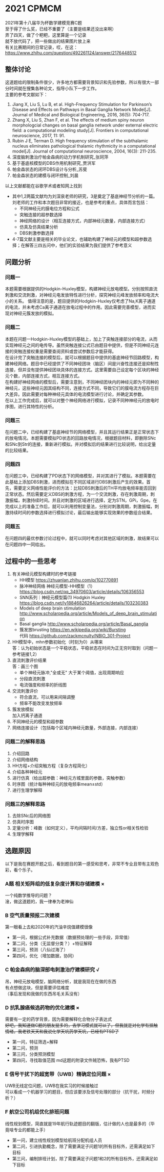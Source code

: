 # 2021 CPMCM  
2021年第十八届华为杯数学建模竞赛C题  
至于得了什么奖，已经不重要了（主要是结果还没出来啊）  
弄了四天，做了个粑粑，这里算是一个记录  
就不放代码了，把一些做出的结果图片放上来  
有关比赛期间的日常记录，哎，在这：https://www.zhihu.com/question/492261124/answer/2176448512  

## 整体讨论
这道题给的限制条件很少，许多地方都需要背景知识和先验参数，所以有很大一部分时间就在搜集各种论文，指导小队下一步工作。  
主要的参考文献如下：  
1. Jiang X, Liu S, Lu B, et al. High-Frequency Stimulation for Parkinson’s Disease and Effects on Pathways in Basal Ganglia Network Model[J]. Journal of Medical and Biological Engineering, 2016, 36(5): 704-717.
2. Zhang X, Liu S, Zhan F, et al. The effects of medium spiny neuron morphologcial changes on basal ganglia network under external electric field: a computational modeling study[J]. Frontiers in computational neuroscience, 2017, 11: 91.
3. Rubin J E, Terman D. High frequency stimulation of the subthalamic nucleus eliminates pathological thalamic rhythmicity in a computational model[J]. Journal of computational neuroscience, 2004, 16(3): 211-235.
4. 深度脑刺激治疗帕金森病的动力学机制研究_张珂萍
5. 基于基底核模型的DBS作用机制研究_贾洪军
6. 帕金森状态的闭环DBS设计与分析_苏斐
7. 帕金森状态的建模与闭环控制_刘晨
  
以上文献都能在谷歌学术或者知网上找到  
  
* 其中1,2两篇文献均为刘深泉老师的研究，3是奠定了基底神经节分析的一篇。刘老师的工作和本次题目非常的接近，也是参考的重点，具体而言包括：  
  - 不同神经元的膜电位方程和公式
  - 突触连接的超参数选择
  - 神经网络的设计（相互连接方式，内部神经元数量，内部连接方式）
  - 仿真及仿真结果分析
  - DBS刺激参数选择
* 4-7篇文献主要是相关的毕业论文，也辅助构建了神经元的模型和超参数选择；在解答三四五问中，他们的实验结果为我们提供了参考意义

## 问题分析
### 问题一
本题需要根据提供的Hodgkin-Huxley模型，构建神经元放电模型。分别按照直流刺激和交流刺激，对神经元电发放特性进行分析，探究神经元峰发放频率和电流大小的关系。
值得注意的是，题目提供的Hodgkin-Huxley仅考虑了Na,K离子通道的电流，并未考虑Ca离子通道在放电过程中的作用。因此需要完善模型，进而实现对神经元簇发放的模拟。  
### 问题二
本题在问题一Hodgkin-Huxley模型的基础上，加上了突触连接部分的电流，从而实现神经元之间的电传导。虽然突触连接公式已由题目中提供，但是不同神经元连接的突触连接权重是需要查阅资料或尝试参数后才能获得。  
在设计完了突触连接的模型后，就可以根据题目中提供的基底神经节回路模型，构建神经网络。题目中已经提供了不同神经团块（脑区）间是兴奋性连接还是抑制性连接，但并没有提供神经团块具体的连接方式。这里需要自己设定每个区块的神经元个数，内部连接方式，相互连接方式。  
在构建好神经网络的模型后，需要注意到，不同神经团块内的神经元即为不同种的神经元，这些神经元因其结构不同，连接方式不同，导致它们的膜电流方程存在巨大差异。因此需要对每种神经元具体的电流模型进行讨论，并确定其参数。  
在以上工作完成后，就可以对整个神经网络进行模拟，记录不同种神经元的放电时序图，进行其特性的分析。  

### 问题三
在问题二中，已经构建了基底神经节的网络模型，并且其运行结果正是正常状态下的放电情况。本题需要模拟PD状态的回路放电情况，根据题目材料，即删除SNc和SNc到Str的连接，重新进行模拟。并对模拟后的结果进行比较说明，给出定量的比较结果。  

### 问题四
在问题三中，已经构建了PD状态下的网络模型，并对其进行了模拟。本题需要在此基础上添加DBS刺激，进而模拟在不同区域进行DBS刺激后产生的效果。首先，需要定义网络性能评价的方法：比较DBS刺激后的TH平均放电频率能否回到正常状态。然后需要定义DBS的刺激方程，为一个交流刺激，存在刺激周期，刺激振幅，刺激持续时间。并且对刺激的区域进行选择，定为STN，GPi，Gpe。在完成以上的准备工作后，就可以利用控制变量法，分别对刺激周期，刺激振幅，刺激持续时间的参数选择进行模拟讨论，最后输出能够实现效果的参数组合结果。  

### 问题五
在问题四的最优参数讨论过程中，就可以同时考虑对其他区域的刺激，故结果可以在问题四中一同给出。  

## 过程中的一些思考
1. 有关神经元模型构建时的参考链接
	- HH模型 https://zhuanlan.zhihu.com/p/102770891
	- 脉冲神经网络 神经元模型-HH模型（1） https://blog.csdn.net/qq_34970603/article/details/106356553
	- SNN系列｜神经元模型篇(1) Hodgkin Huxley https://blog.csdn.net/ly18846826264/article/details/103230383
	- Models of deep brain stimulation http://www.scholarpedia.org/article/Models_of_deep_brain_stimulation
	- Basal ganglia http://www.scholarpedia.org/article/Basal_ganglia
	- 簇发放brusting https://en.wikipedia.org/wiki/Bursting  
		代码 https://github.com/zackmcnulty/NBIO_301-Project
2. HH模型中，mhn参数初始化（时刻为0）从哪来  
答：认为初始状态是一个平稳状态，平稳状态在时间为正无穷时取到（问题一参考链接1,2）
3. 直流刺激评价结果  
答：画三个图
    - 单个神经元脉冲,"全或无" 大于某个阈值，出现周期响应
    - 分段直流刺激
    - 电流强度和频率的折线图
4. 交流刺激评价  
    - 符合直流，可以用来间隔调整
    - 频率不能改变发放频率
5. 簇发放模拟  
加入钙离子通道
6. 不同神经元的模型和超参数
7. 网络连接设计（包括每个区域内神经元数量，外部连接，内部连接）
### 问题二的解释思路
1. 介绍回路
2. 介绍网络结构
3. HH方程+介绍突触方程（复杂方程简化）
4. 介绍各种神经元
5. 进行仿真（给出超参数：神经元方城里面的参数，突触参数）
6. 时序图（统计每种神经元的放电频率mean±std）
7. 进行生理学解释
### 问题三的解释思路
1. 去除SNc后的网络图
2. 仿真时序图
3. 定量分析：峰数（如何定义），平均间隔时间/方差，独立性or相关性检验
4. 生理学解释

## 选题原因
以下是我在赛题开题之后，看到题目的第一感受和思考，非常不专业且带有主观色彩，看个乐子。  
### A题 相关矩阵组的低复杂度计算和存储建模 ×
一个纯数学推导的问题？  
淦，做这道题的，我一律奉为老神仙  

### B 空气质量预报二次建模
第一眼看上去和2020年的汽油辛烷值建模很像 
- 第一问，根据公式补充数据（数据预处理的一些手段，异常值） 
- 第二问，分类（无监督分类？）+特征解释 
- 第三问，预测（八仙过海了） 
- 第四问，优化（增加数据，协同） 

### C 帕金森病的脑深部电刺激治疗建模研究 √
吊，神经元放电模型，脑网络分析，就是我现在在做的东西  
有点想做这块，但是需要评估难度  
（事后发现和我做的东西吊毛关系没有）

### D 抗乳腺癌候选药物的优化建模 ×
需要有一定的药学背景，因为需要解释化合物分子表达式  
~~好吧，我知道做C题的朋友挺多的，去学习模式就可以了，但我就是对化学有抵触情绪，我老铁天天和我说化学天坑药学天坑，已经有PTSD了~~
- 第一问，特征筛选+解释
- 第二问，预测
- 第三问，分类预测模型
- 第四问，寻找取值范围
md这题的附录文件贼恐怖，我有PTSD  

### E 信号干扰下的超宽带（UWB）精确定位问题 ×
UWB无线定位问题，UWB在我实习的时候接触过  
可以看成一个机器学习的题目，但应该要涉及信号处理的部分（抗干扰，时频分析？）  

### F 航空公司机组优化排班问题
线性规划模型，简直就是19年航行轨迹题目的翻版，估计做的人也是最多的（毕竟啥专业的都能上手）  
- 第一问，建立线性规划模型给航班分配机组人员
- 第二问，引进执勤概念，除了需要满足子问题1的所有目标外，还需满足如下目标
- 第三问，编制排班计划，除了需要满足子问题1和2的所有目标外，还需满足如下目标

